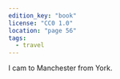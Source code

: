 ```yaml
---
edition_key: "book"
license: "CC0 1.0"
location: "page 56"
tags:
  - travel
---
```

I cam to Manchester from York.
